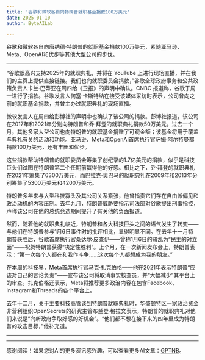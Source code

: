 ```yaml
---
title: '谷歌和微软各自向特朗普就职基金捐款100万美元'
date: 2025-01-10
author: ByteAILab

---
```


谷歌和微软各自向唐纳德·特朗普的就职基金捐款100万美元，紧随亚马逊、Meta、OpenAI和优步等其他大型公司的步伐。

---
“谷歌很高兴支持2025年的就职典礼，并将在 YouTube 上进行现场直播，并在我们的主页上提供直接链接。我们也向就职委员会捐款，”谷歌全球政府事务和公共政策负责人卡兰·巴蒂亚在周四给《卫报》的声明中确认。CNBC 报道称，谷歌于周一进行了捐款。谷歌发言人何塞·卡斯特纳在接受该媒体采访时表示，公司曾向之前的就职基金捐款，并曾主办过就职典礼的现场直播。

微软发言人在周四给彭博社的声明中也确认了该公司的捐款。彭博社报道，该公司在2017年和2021年分别向特朗普和乔·拜登的就职典礼捐款50万美元。过去一个月，其他多家大型公司也向特朗普的就职基金捐赠了可观金额；该基金将用于覆盖与典礼有关的活动和功能。亚马逊、Meta和OpenAI首席执行官萨姆·阿尔特曼都捐款100万美元，还有丰田和优步。

这些捐款帮助特朗普的就职委员会筹集了创纪录的1.7亿美元的捐款，似乎是科技巨头们试图在特朗普第二个任期前赢得他的好感。相比之下，乔·拜登的就职典礼在2021年筹集了6300万美元，而巴拉克·奥巴马的就职典礼在2009年和2013年分别筹集了5300万美元和4200万美元。

特朗普多年来与大型科技寡头及其公司关系紧张，他曾指责它们存在自由派偏见和政治动机的内容压制。去年九月，特朗普威胁要指示司法部对谷歌提出刑事指控，声称该公司在他的总统竞选期间提升了有关他的负面报道。

然而，随着他的就职典礼临近，特朗普和各大科技巨头之间的语气发生了转变——与他们在特朗普参与1月6日事件时的批评相比，显得明显不同。在去年十一月特朗普获胜后，谷歌首席执行官桑达尔·皮查伊——曾称1月6日的骚乱为“民主的对立面”——祝贺特朗普获得“决定性胜利”。上个月，在一次新闻发布会上，特朗普表示：“第一次每个人都在和我作斗争……这次每个人都想成为我的朋友。”

在本周的科技界，Meta首席执行官马克·扎克伯格——他在2021年表示特朗普“应该对自己的言论负责”——宣布该公司将取消事实核查员，并“大幅减少”其平台上的审查。扎克伯格还表示，Meta将推荐更多政治内容在包含Facebook、Instagram和Threads的各个平台上。

去年十二月，关于主要科技高管谈到特朗普就职典礼时，华盛顿特区一家政治资金非营利组织OpenSecrets的研究主管布兰登·格拉文表示，特朗普的就职典礼对他们来说是“向新政府争取好感的好机会”。“他们都不想在接下来的四年里成为特朗普的攻击目标，”他补充道。

---
---
感谢阅读！如果您对AI的更多资讯感兴趣，可以查看更多AI文章：[GPTNB](https://gptnb.com)。
